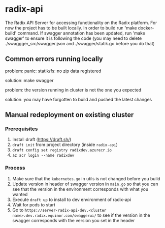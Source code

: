 # radix-api

The Radix API Server for accessing functionality on the Radix platform. For now the project has to be built locally. In order to build run 'make docker-build' command. If swagger annotation has been updated, run 'make swagger' to ensure it is following the code (you may need to delete ./swaggger_src/swagger.json and ./swagger/statik.go before you do that) 

## Common errors running locally

problem: panic: statik/fs: no zip data registered

solution: make swagger

problem: the version running in cluster is not the one you  expected

solution: you may have forgotten to build and pushed the latest changes

## Manual redeployment on existing cluster

### Prerequisites
1. Install draft (https://draft.sh/)
2. `draft init` from project directory (inside `radix-api`)
3. `draft config set registry radixdev.azurecr.io`
4. `az acr login --name radixdev`

### Process 
1. Make sure that the `kubernetes.go` in utils is not changed before you build
2. Update version in header of swagger version in `main.go` so that you can see that the version in the environment corresponds with what you wanted
3. Execute `draft up` to install to dev environment of radix-api
4. Wait for pods to start
5. Go to `https://server-radix-api-dev.<cluster name>.dev.radix.equinor.com/swaggerui/` to see if the version in the swagger corresponds with the version you set in the header
